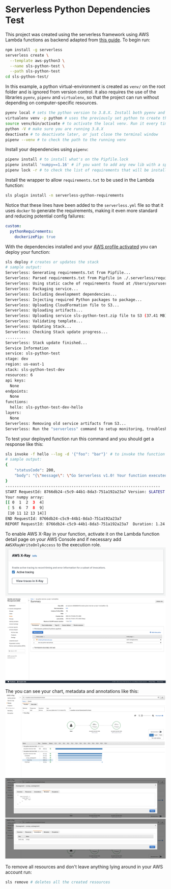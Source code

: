 # Serverless Python Dependencies Test

This project was created using the serverless framework using AWS Lambda functions as backend adapted from [this guide](https://serverless.com/blog/serverless-python-packaging/). To begin run:
```bash
npm install -g serverless
serverless create \
  --template aws-python3 \
  --name sls-python-test \
  --path sls-python-test
cd sls-python-test/
```

In this example, a python virtual-environment is created as `venv/` on the root folder and is ignored from version control. it also requires the use of the libraries `pyenv`, `pipenv` and `virtualenv`, so that the project can run without depending on computer-specific resources.
```bash
pyenv local # sets the python version to 3.8.X. Install both pyenv and the version if necessary
virtualenv venv -p python # uses the previously set python to create the env
source venv/bin/activate # to activate the local venv. Run it every time you cd into this function
python -V # make sure you are running 3.8.X
deactivate # to deactivate later, or just close the terminal window
pipenv --venv # to check the path to the running venv
```

Install your dependencies using `pipenv`:
```bash
pipenv install # to install what's on the Pipfile.lock
pipenv install 'numpy==1.16' # if you want to add any new lib with a specific version to your Pipfile
pipenv lock -r # to check the list of requirements that will be installed in the Lambda function
```

Install the wrapper to allow `requirements.txt` to be used in the Lambda function:
```bash
sls plugin install -n serverless-python-requirements
```

Notice that these lines have been added to the `serverless.yml` file so that it uses `docker` to generate the requirements, making it even more standard and reducing potential config failures:
```yaml
custom:
  pythonRequirements:
    dockerizePip: true
```

With the dependencies installed and your [AWS profile activated](https://serverless.com/framework/docs/providers/aws/guide/quick-start/) you can deploy your function:
```bash
sls deploy # creates or updates the stack
# sample output:
Serverless: Generating requirements.txt from Pipfile...
Serverless: Parsed requirements.txt from Pipfile in ./.serverless/requirements.txt...
Serverless: Using static cache of requirements found at /Users/yourusername/Library/Caches/serverless-python-requirements/d7bbf49e6701fce9a812a827555a05c57c02c06f0145a97a7f5f54b214db67fc_slspyc ...
Serverless: Packaging service...
Serverless: Excluding development dependencies...
Serverless: Injecting required Python packages to package...
Serverless: Uploading CloudFormation file to S3...
Serverless: Uploading artifacts...
Serverless: Uploading service sls-python-test.zip file to S3 (37.41 MB)...
Serverless: Validating template...
Serverless: Updating Stack...
Serverless: Checking Stack update progress...
.........
Serverless: Stack update finished...
Service Information
service: sls-python-test
stage: dev
region: us-east-1
stack: sls-python-test-dev
resources: 6
api keys:
  None
endpoints:
  None
functions:
  hello: sls-python-test-dev-hello
layers:
  None
Serverless: Removing old service artifacts from S3...
Serverless: Run the "serverless" command to setup monitoring, troubleshooting and testing.
```

To test your deployed function run this command and you should get a response like this:
```bash
sls invoke -f hello --log -d '{"foo": "bar"}' # to invoke the function and passing some JSON data
# sample output:
{
    "statusCode": 200,
    "body": "{\"message\": \"Go Serverless v1.0! Your function executed successfully!\", \"input\": {\"foo\": \"bar\"}}"
}
--------------------------------------------------------------------
START RequestId: 8766db24-c5c9-44b1-8da3-751a192a23a7 Version: $LATEST
Your numpy array:
[[ 0  1  2  3  4]
 [ 5  6  7  8  9]
 [10 11 12 13 14]]
END RequestId: 8766db24-c5c9-44b1-8da3-751a192a23a7
REPORT RequestId: 8766db24-c5c9-44b1-8da3-751a192a23a7	Duration: 1.24 ms	Billed Duration: 100 ms	Memory Size: 1024 MB	Max Memory Used: 80 MB	Init Duration: 320.25 ms
```

To enable AWS X-Ray in your function, activate it on the Lambda function detail page on your AWS Console and if necessary add `AWSXRayWriteOnlyAccess` to the execution role.
![X-Ray Box](img/1-xray-box.png)
![AWS Execution Role](img/2-role.png)

The you can see your chart, metadata and annotations like this:
![X-Ray Chart Example](img/3-xray-detail.png)
![Metadata captured](img/4-metadata.png)
![Annotation for subsegment](img/5-annotations.png)


To remove all resources and don't leave anything lying around in your AWS account run:
```bash
sls remove # deletes all the created resources
```
